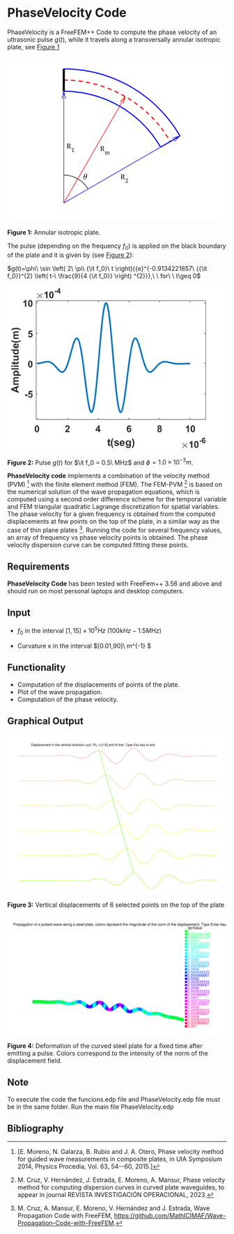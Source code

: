 # PhaseVelocity Code

PhaseVelocity is a FreeFEM++ Code to compute the phase velocity of an ultrasonic pulse $g(t)$, while it travels along a transversally annular isotropic plate, see [Figure 1](/MathICIMAF/Phase-Velocity-Code/tree/main/graficos_curva/sectorcircular.png)

![image info](./graficos_curva/sectorcircular.png "Annular isotropic plate")

**Figure 1:** Annular isotropic plate.

The pulse (depending on the frequency $f_0$) is applied on the black boundary of the plate and it is given by (see [Figure 2](/MathICIMAF/Phase-Velocity-Code/tree/main/graficos_curva/pulse_new.png)):

<!-- ![image info](./graficos_curva/equ1.png) -->

 $g(t)=\phi\ \sin \left( 2\ \pi\ {\it f_0}\ t \right){{e}^{-0.9134221857\ {{\it f_0}}^{2} \left( t-\ \frac{9}{4 {\it f_0}} \right) ^{2}}},\ \ for\ \ t\geq 0$ 

![image info](./graficos_curva/pulse_new.png "Pulse")

**Figure 2:** Pulse $g(t)$ for $\it f_0 = 0.5\ MHz$ and $\phi = 1.0\times 10^{-3}m$.

**PhaseVelocity code** implements a combination of the velocity method (PVM) [^1] with the finite element method (FEM). The FEM-PVM [^2]  is based on the numerical solution of the wave propagation equations, which is computed using a second order difference scheme for the temporal variable and FEM triangular quadratic Lagrange discretization for spatial variables. The phase velocity for a given frequency is obtained from the computed displacements at few points on the top of the plate, in a similar way as the case of thin plane plates [^3]. 
Running the code for several frequency values, an array of frequency vs phase velocity points is obtained. The phase velocity dispersion curve can be computed fitting these points.  

## Requirements
**PhaseVelocity Code** has been tested with FreeFem++ 3.56 and above and should run on most personal laptops and desktop computers.

## Input

- $f_0$ in the interval $[1,15] \times 10^5 Hz\ (100kHz - 1.5MHz)$

- Curvature &kappa; in the interval $[0.01,90]\ m^{-1} $  

## Functionality
- Computation of the displacements of points of the plate.
- Plot of the wave propagation.
- Computation of the phase velocity.

## Graphical Output

![image info](./graficos_curva/curvas_policia.png "Vertical displacements of 6 selected points on the top of the plate.")

**Figure 3:** Vertical displacements of 6 selected points on the top of the plate


![image info](./graficos_curva/wave_propagation_cuve.png "Deformation of the curved steel plate for a fixed time after emitting a pulse. Colors correspond to the intensity of the norm of the displacement field.")

**Figure 4:** Deformation of the curved steel plate for a fixed time after emitting a pulse. Colors correspond to the intensity of the norm of the displacement field.

## Note
To execute the code the funcions.edp file and PhaseVelocity.edp file must be in the same folder. Run the main file PhaseVelocity.edp


## Bibliography
[^1]: [E. Moreno, N. Galarza, B. Rubio and J. A. Otero, Phase velocity method for guided wave measurements in composite plates, in UIA Symposium 2014, Physics Procedia, Vol. 63,  54--60, 2015.]
[^2]: M. Cruz, V. Hernández,  J. Estrada, E. Moreno, A. Mansur, Phase velocity method for computing dispersion curves in curved  plate waveguides, to appear in journal REVISTA INVESTIGACIÓN OPERACIONAL, 2023.
[^3]: M. Cruz, A. Mansur, E. Moreno, V. Hernández and J. Estrada, Wave Propagation Code with FreeFEM, https://github.com/MathICIMAF/Wave-Propagation-Code-with-FreeFEM.
